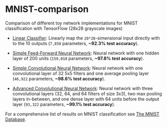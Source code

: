 # MNIST-comparison
Comparison of different toy network implementations for MNIST classification with TensorFlow (28x28 grayscale images)

* [Linear Classifier](https://github.com/sgttwld/MNIST-comparison/blob/master/1_mnist_LIN.py): Linearly map the `28*28`-simensional input directly with to the 10 outputs (`7,850` parameters, **~92.3% test accuracy**).

* [Simple Feed-Forward Neural Network](https://github.com/sgttwld/MNIST-comparison/blob/master/2_mnist_NN.py): Neural network with one hidden layer of 200 units (`159,010` parameters, **~97.8% test accuracy**).

* [Simple Convolutional Neural Network](https://github.com/sgttwld/MNIST-comparison/blob/master/3_mnist_CNN.py): 
Neural network with one convolutional layer of 32 5x5 filters and one average pooling layer (`46,922` parameters, **~98.6% test accuracy**).

* [Advanced Convolutional Neural Network](https://github.com/sgttwld/MNIST-comparison/blob/master/4_mnist_CNN2.py): Neural network with three convolutional layers (32, 64, and 64 filters of size 3x3), two max pooling layers in-between, and one dense layer with 64 units before the output layer (`93,322` parameters, **~99.1% test accuracy**).

For a comprehensive list of results on MNIST classification see [The MNIST Database](http://yann.lecun.com/exdb/mnist/).